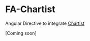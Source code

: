 # FA-Chartist
Angular Directive to integrate [Chartist](https://gionkunz.github.io/chartist-js/index.html)

[Coming soon]
